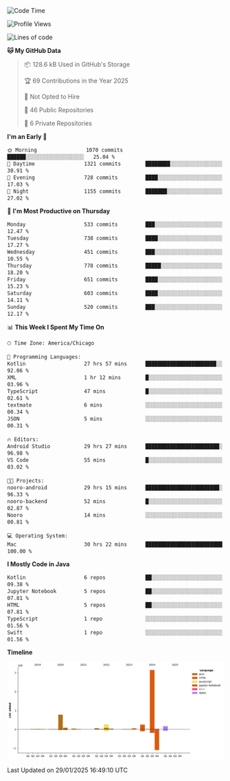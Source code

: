 <!--START_SECTION:waka-->
![Code Time](http://img.shields.io/badge/Code%20Time-902%20hrs%2019%20mins-blue)

![Profile Views](http://img.shields.io/badge/Profile%20Views-16-blue)

![Lines of code](https://img.shields.io/badge/From%20Hello%20World%20I%27ve%20Written-5.0%20million%20lines%20of%20code-blue)

**🐱 My GitHub Data** 

> 📦 128.6 kB Used in GitHub's Storage 
 > 
> 🏆 69 Contributions in the Year 2025
 > 
> 🚫 Not Opted to Hire
 > 
> 📜 46 Public Repositories 
 > 
> 🔑 6 Private Repositories 
 > 
**I'm an Early 🐤** 

```text
🌞 Morning                1070 commits        ██████░░░░░░░░░░░░░░░░░░░   25.04 % 
🌆 Daytime                1321 commits        ████████░░░░░░░░░░░░░░░░░   30.91 % 
🌃 Evening                728 commits         ████░░░░░░░░░░░░░░░░░░░░░   17.03 % 
🌙 Night                  1155 commits        ███████░░░░░░░░░░░░░░░░░░   27.02 % 
```
📅 **I'm Most Productive on Thursday** 

```text
Monday                   533 commits         ███░░░░░░░░░░░░░░░░░░░░░░   12.47 % 
Tuesday                  738 commits         ████░░░░░░░░░░░░░░░░░░░░░   17.27 % 
Wednesday                451 commits         ███░░░░░░░░░░░░░░░░░░░░░░   10.55 % 
Thursday                 778 commits         █████░░░░░░░░░░░░░░░░░░░░   18.20 % 
Friday                   651 commits         ████░░░░░░░░░░░░░░░░░░░░░   15.23 % 
Saturday                 603 commits         ████░░░░░░░░░░░░░░░░░░░░░   14.11 % 
Sunday                   520 commits         ███░░░░░░░░░░░░░░░░░░░░░░   12.17 % 
```


📊 **This Week I Spent My Time On** 

```text
🕑︎ Time Zone: America/Chicago

💬 Programming Languages: 
Kotlin                   27 hrs 57 mins      ███████████████████████░░   92.06 % 
XML                      1 hr 12 mins        █░░░░░░░░░░░░░░░░░░░░░░░░   03.96 % 
TypeScript               47 mins             █░░░░░░░░░░░░░░░░░░░░░░░░   02.61 % 
textmate                 6 mins              ░░░░░░░░░░░░░░░░░░░░░░░░░   00.34 % 
JSON                     5 mins              ░░░░░░░░░░░░░░░░░░░░░░░░░   00.31 % 

🔥 Editors: 
Android Studio           29 hrs 27 mins      ████████████████████████░   96.98 % 
VS Code                  55 mins             █░░░░░░░░░░░░░░░░░░░░░░░░   03.02 % 

🐱‍💻 Projects: 
nooro-android            29 hrs 15 mins      ████████████████████████░   96.33 % 
nooro-backend            52 mins             █░░░░░░░░░░░░░░░░░░░░░░░░   02.87 % 
Nooro                    14 mins             ░░░░░░░░░░░░░░░░░░░░░░░░░   00.81 % 

💻 Operating System: 
Mac                      30 hrs 22 mins      █████████████████████████   100.00 % 
```

**I Mostly Code in Java** 

```text
Kotlin                   6 repos             ██░░░░░░░░░░░░░░░░░░░░░░░   09.38 % 
Jupyter Notebook         5 repos             ██░░░░░░░░░░░░░░░░░░░░░░░   07.81 % 
HTML                     5 repos             ██░░░░░░░░░░░░░░░░░░░░░░░   07.81 % 
TypeScript               1 repo              ░░░░░░░░░░░░░░░░░░░░░░░░░   01.56 % 
Swift                    1 repo              ░░░░░░░░░░░░░░░░░░░░░░░░░   01.56 % 
```



**Timeline**

![Lines of Code chart](https://raw.githubusercontent.com/phanijsp/phanijsp/main/assets/bar_graph.png)


 Last Updated on 29/01/2025 16:49:10 UTC
<!--END_SECTION:waka-->
